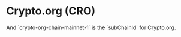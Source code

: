 # Crypto.org (CRO)

<!--@include: ./_cosmos.md{,12}--> And `crypto-org-chain-mainnet-1` is the `subChainId` for Crypto.org.

<div ref="refDetectWallet"/>

<!--@include: ./_cosmos.md{14,}-->

<script setup>
import { createElement } from 'react'
import { createRoot } from 'react-dom/client'
import { ref, onMounted } from 'vue'

import DetectWallet from '../components/DetectWallet.jsx'

const refDetectWallet = ref()
const refConnectWallet = ref()
onMounted(() => {
  const rootDetectWallet = createRoot(refDetectWallet.value)
  rootDetectWallet.render(createElement(DetectWallet, {
    chainId: 'cosmos',
    subChainId: 'crypto-org-chain-mainnet-1',
  }, null))
})
</script>
